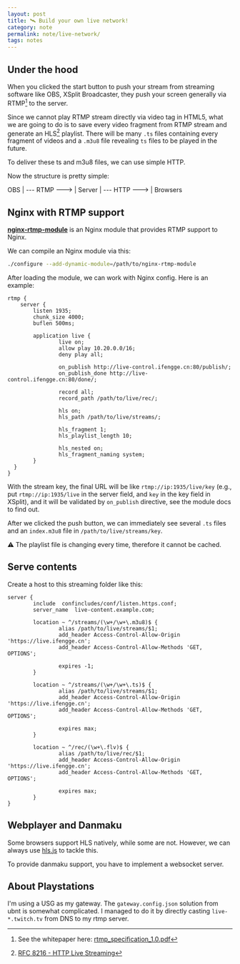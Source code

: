 ```yaml
---
layout: post
title: 🛰 Build your own live network!
category: note
permalink: note/live-network/
tags: notes
---
```


## Under the hood
When you clicked the start button to push your stream from streaming software like OBS, XSplit Broadcaster, they push your screen generally via RTMP[^1] to the server.

Since we cannot play RTMP stream directly via video tag in HTML5, what we are going to do is to save every video fragment from RTMP stream and generate an HLS[^2] playlist. There will be many `.ts` files containing every fragment of videos and a `.m3u8` file revealing `ts` files to be played in the future. 

To deliver these ts and m3u8 files, we can use simple HTTP.

Now the structure is pretty simple:

OBS | --- RTMP ---> | Server | --- HTTP ---> | Browsers

## Nginx with RTMP support
**[nginx-rtmp-module](https://github.com/arut/nginx-rtmp-module)** is an Nginx module that provides RTMP support to Nginx.

We can compile an Nginx module via this:
```sh
./configure --add-dynamic-module=/path/to/nginx-rtmp-module
```

After loading the module, we can work with Nginx config. Here is an example:
```nginx
rtmp {
    server {
        listen 1935;
        chunk_size 4000;
        buflen 500ms;
        
        application live {
                live on;
                allow play 10.20.0.0/16;
                deny play all;

                on_publish http://live-control.ifengge.cn:80/publish/;
                on_publish_done http://live-control.ifengge.cn:80/done/;

                record all;
                record_path /path/to/live/rec/;

                hls on;
                hls_path /path/to/live/streams/;

                hls_fragment 1;
                hls_playlist_length 10;

                hls_nested on;
                hls_fragment_naming system;
        }
  }
}
```
With the stream key, the final URL will be like `rtmp://ip:1935/live/key` (e.g., put `rtmp://ip:1935/live` in the server field, and `key` in the key field in XSplit), and it will be validated by `on_publish` directive, see the module docs to find out.

After we clicked the push button, we can immediately see several `.ts` files and an `index.m3u8` file in `/path/to/live/streams/key`. 

⚠️ The playlist file is changing every time, therefore it cannot be cached.

## Serve contents
Create a host to this streaming folder like this:
```nginx
server {
        include  confincludes/conf/listen.https.conf;
        server_name  live-content.example.com;

        location ~ ^/streams/(\w+/\w+\.m3u8)$ {
                alias /path/to/live/streams/$1;
                add_header Access-Control-Allow-Origin 'https://live.ifengge.cn';
                add_header Access-Control-Allow-Methods 'GET, OPTIONS';

                expires -1;
        }

        location ~ ^/streams/(\w+/\w+\.ts)$ {
                alias /path/to/live/streams/$1;
                add_header Access-Control-Allow-Origin 'https://live.ifengge.cn';
                add_header Access-Control-Allow-Methods 'GET, OPTIONS';

                expires max;
        }

        location ~ ^/rec/(\w+\.flv)$ {
                alias /path/to/live/rec/$1;
                add_header Access-Control-Allow-Origin 'https://live.ifengge.cn';
                add_header Access-Control-Allow-Methods 'GET, OPTIONS';

                expires max;
        }
}
```

## Webplayer and Danmaku
Some browsers support HLS natively, while some are not. However, we can always use [hls.js](https://github.com/video-dev/hls.js/) to tackle this.

To provide danmaku support, you have to implement a websocket server.

## About Playstations
I'm using a USG as my gateway. The `gateway.config.json` solution from ubnt is somewhat complicated.
I managed to do it by directly casting `live-*.twitch.tv` from DNS to my rtmp server.

[^1]: See the whitepaper here: [rtmp_specification_1.0.pdf](https://wwwimages2.adobe.com/content/dam/acom/en/devnet/rtmp/pdf/rtmp_specification_1.0.pdf)
[^2]: [RFC 8216 - HTTP Live Streaming](https://tools.ietf.org/html/rfc8216)